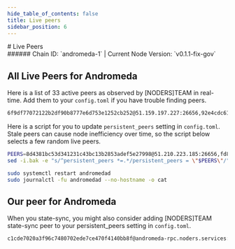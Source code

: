 ```yaml
---
hide_table_of_contents: false
title: Live peers
sidebar_position: 6
---
```


<div class="h1-with-icon icon-andromeda">
# Live Peers
</div>
###### Chain ID: `andromeda-1` | Current Node Version: `v0.1.1-fix-gov`

## All Live Peers for Andromeda
Here is a list of 33 active peers as observed by [NODERS]TEAM in real-time. Add them to your `config.toml` if you have trouble finding peers.

```bash
6f9df77072122b2df90b8777e6d753e1252cb252@51.159.197.227:26656,92e4cdc6131446d58003019f0c75b5ba21ebff9e@65.108.127.231:32656,cdd792fb769b7ac76150d40d4937334330200eae@65.109.112.148:4376,d19d0f631a22129786dd42cdb7f4dcc7e403fd95@5.189.151.202:26676,8d4381bc53d341231c43bc13b2853adef5e27998@51.210.223.185:26656,7d012c8d2cb87ec26b301136a77dc6ad2222f591@178.162.165.154:26656,262f71fd6962cb793a17133870c194d16cf8198d@65.21.10.105:26656,af019c6415f8fb9ee7ba432ad0e4de66f0cd1e19@51.91.215.27:26656,1f0433e4aafbe98e8a6e6cb6a663464706e495ec@178.162.165.151:26656,d3ed63793226159799fc553a5a0a43800c6ba4c0@5.79.79.80:26656,f9eb390e4bf5f96ae0f841fcd772a5e493ddb6fb@162.19.94.39:26656,3761e89198e3085a363ac504494948ee143344f6@142.132.158.9:21256,e25b12606d4fbb620f9d2323d7eb1d723095fdaf@65.108.238.29:21256,2dd49a25f3550c1f194b5b9bda10f041e797b6f6@152.53.2.133:21256,a23fe8ccaf4fa2368a99ba7164629cbf4e2fd9a4@5.9.106.230:26656,d9bfa29e0cf9c4ce0cc9c26d98e5d97228f93b0b@65.108.233.103:14756,7a313867fb7df8e8c84c32ef35fd97a693eb4282@185.8.107.163:26656,e12127dd797b2d5737b22ad7f1d643819b23ef2d@135.181.222.33:21256,9c413b373cbb6532b63ed815be3778b4b454b910@51.210.223.80:21256,29c630185a46d71745e4de10d182bbdc28170761@2a01:12156,9d6955d6661e00f609986706aa9458d310575efc@65.109.108.47:21256,fd8f04a2d264411d28c690ae8c9009dc472c0139@65.109.104.72:21256,2cb8390d40d864a4e1542ffb34312392568cc2d3@65.21.22.30:26656,89b80c88a4d78035778035544c72fdc0ba5fb65d@65.109.24.82:39656,9025add124d9c8f4321efa1c2bfb8fc95b034f49@65.21.10.181:21256,0a607ca589490863410285eed0ca66354912016e@206.125.33.62:26672,f5ff2a1b0affa17d4282edafb108f5a864e497fc@149.102.159.171:26656,76666dab586f4025cc6ce0669c0a90294619dd55@51.77.57.29:26656,973f4096cb9fa61002998405b79d2f516b1f66af@65.108.111.236:55716,b86019dce2673983ae4816d8d90c12fcf6693c7e@51.195.104.64:14656,4cc9b42bb7428db352bbcba47238aadef2818444@135.181.210.171:4376,2ea7a0e63d06abdad5d382afeb809dffd055bc6f@37.27.54.133:26656,ebc272824924ea1a27ea3183dd0b9ba713494f83@95.214.54.118:27126
```

Here is a script for you to update `persistent_peers` setting in `config.toml`. Stale peers can cause node inefficiency over time, so the script below selects a few random live peers.

```bash
PEERS=8d4381bc53d341231c43bc13b2853adef5e27998@51.210.223.185:26656,fd8f04a2d264411d28c690ae8c9009dc472c0139@65.109.104.72:21256,e12127dd797b2d5737b22ad7f1d643819b23ef2d@135.181.222.33:21256,d3ed63793226159799fc553a5a0a43800c6ba4c0@5.79.79.80:26656,973f4096cb9fa61002998405b79d2f516b1f66af@65.108.111.236:55716
sed -i.bak -e "s/^persistent_peers *=.*/persistent_peers = \"$PEERS\"/" ~/.andromeda/config/config.toml

sudo systemctl restart andromedad
sudo journalctl -fu andromedad --no-hostname -o cat
```

## Our peer for Andromeda
When you state-sync, you might also consider adding [NODERS]TEAM state-sync peer to your persistent_peers setting in `config.toml`.

```bash
c1cde7020a3f96c7480702ede7ce470f4140bb8f@andromeda-rpc.noders.services:34656
```
